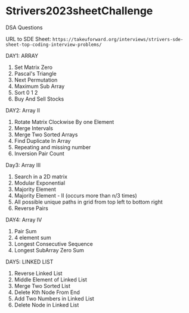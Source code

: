 # Strivers2023sheetChallenge
DSA Questions

URL to SDE Sheet: `https://takeuforward.org/interviews/strivers-sde-sheet-top-coding-interview-problems/`

DAY1: ARRAY
1. Set Matrix Zero
2. Pascal's Triangle
3. Next Permutation
4. Maximum Sub Array
5. Sort 0 1 2          
6. Buy And Sell Stocks

DAY2: Array II
1. Rotate Matrix Clockwise By one Element
2. Merge Intervals
3. Merge Two Sorted Arrays
4. Find Duplicate In Array
5. Repeating and missing number
6. Inversion Pair Count

Day3: Array III
1. Search in a 2D matrix
2. Modular Exponential
3. Majority Element
4. Majority Element - II (occurs more than n/3 times)
5. All possible unique paths in grid from top left to bottom right
6. Reverse Pairs 

DAY4: Array IV
1. Pair Sum
2. 4 element sum 
3. Longest Consecutive Sequence
4. Longest SubArray Zero Sum


DAY5: LINKED LIST
1. Reverse Linked List
2. Middle Element of Linked List
3. Merge Two Sorted List
4. Delete Kth Node From End
5. Add Two Numbers in Linked List
6. Delete Node in Linked List